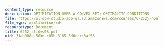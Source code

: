 ```yaml
---
content_type: resource
description: OPTIMIZATION OVER A CONVEX SET; OPTIMALITY CONDITIONS
file: https://ol-ocw-studio-app-qa.s3.amazonaws.com/courses/6-252j-nonlinear-programming-spring-2003/3fab988e50bec05b31655d6cccd8af53_6252_slides08.pdf
file_type: application/pdf
resourcetype: Document
title: 6252_slides08.pdf
uid: 3fab988e-50be-c05b-3165-5d6cccd8af53
---
```

